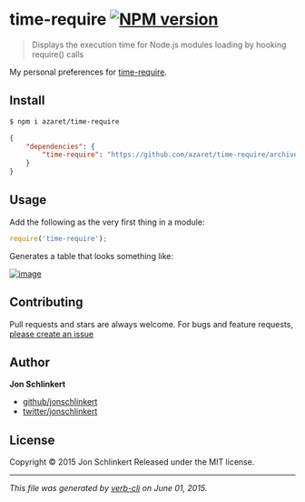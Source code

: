 # time-require [![NPM version](https://badge.fury.io/js/time-require.svg)](http://badge.fury.io/js/time-require)

> Displays the execution time for Node.js modules loading by hooking require() calls

My personal preferences for [time-require](https://github.com/jaguard/time-require).

## Install

```sh
$ npm i azaret/time-require
```

```json
{
    "dependencies": {
        "time-require": "https://github.com/azaret/time-require/archive/v0.1.3.tar.gz"
    }
}
```

## Usage

Add the following as the very first thing in a module:

```js
require('time-require');
```

Generates a table that looks something like:

[![image](https://cloud.githubusercontent.com/assets/383994/6710475/5dfaa1e6-cd57-11e4-9d4e-3bd1fcd8812f.png)](https://github.com/jaguard/time-require)

## Contributing

Pull requests and stars are always welcome. For bugs and feature requests, [please create an issue](https://github.com/jonschlinkert/time-require/issues/new)

## Author

**Jon Schlinkert**

+ [github/jonschlinkert](https://github.com/jonschlinkert)
+ [twitter/jonschlinkert](http://twitter.com/jonschlinkert)

## License

Copyright © 2015 Jon Schlinkert
Released under the MIT license.

***

_This file was generated by [verb-cli](https://github.com/assemble/verb-cli) on June 01, 2015._
